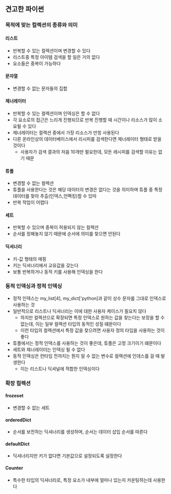 ## 견고한 파이썬

### 목적에 맞는 컬렉션의 종류와 의미

#### 리스트

- 반복할 수 있는 컬렉션이며 변경할 수 있다
- 리스트중 특정 아이템 검색을 할 일은 거의 없다
- 요소들은 중복이 가능하다

#### 문자열

- 변경할 수 없는 문자들의 집합

#### 제너레이터

- 반복할 수 있는 컬렉션이며 인덱싱은 할 수 없다
- 각 요소로의 접근은 느리게 진행되므로 반복 진행할 때 시간이나 리소스가 많이 소요될 수 있다
- 제너레이터는 컬렉션 중에서 가장 리소스가 만힝 사용된다
- 다른 온라인상의 데이터베이스에서 리시피를 검색한다면 제너레이터 형태로 받을 것이다
  - 사용자가 검색 결과의 처음 10개만 필요한데, 모든 레시피를 검색할 이유는 없기 때문

#### 튜플

- 변경할 수 없는 컬렉션
- 튜플을 사용한다는 것은 해당 데이터의 변경은 없다는 것을 의미하며 튜플 중 특정 데이터를 찾아 추츨(인덱스,언팩킹)할 수 있따
- 반복 작업이 어렵다

#### 세트

- 반복할 수 있으며 중복이 허용되지 않는 컬렉션
- 순서를 정해놓지 않기 때문에 순서에 의미를 찾으면 안된다

#### 딕셔너리

- 키-값 형태의 매핑
- 키는 딕셔너리에서 교유값을 갖는다
- 보통 반복하거나 동적 키를 사용해 인덱싱을 한다

### 동적 인덱싱과 정적 인덱싱

- 정적 인덱스는 my_list[4], my_dict['python]과 같이 상수 문자를 그대로 인덱스로 사용하는 것
- 일반적으로 리스트나 딕셔너리는 이에 대한 사용자 케이스가 필요치 않다
  - 하지만 컬렉션으로 확장되면 특정 인덱스로 원하는 값을 찾는다는 보장을 할 수 없는데, 이는 일부 컬렉션 타입의 동적인 성질 떄문이다
  - 이런 타입의 컬렉션에서 특정 값을 찾으려면 사용자 정의 타입을 사용하는 것이 좋다
- 튜플에서는 정적 인덱스를 사용하는 것이 좋은데, 튜플은 고정 크기이기 떄문이다
- 세트와 제너레이터는 인덱싱 될 수 없다
- 동적 인덱싱은 런타임 전까지는 뭔지 알 수 없는 변수로 컬렉션에 인데스를 걸 때 발생한다
  - 이는 리스트나 딕셔널에 적합한 인덱싱이다

### 확장 컬렉션

#### frozeset

- 변경할 수 없는 세트

#### orderedDict

- 순서를 보전하는 딕셔너리를 생성하며, 순서는 데이터 삽입 순서를 따른다

#### defaultDict

- 딕셔너리지만 키가 없다면 기본값으로 설정되도록 설정한다

#### Counter

- 특수한 타입의 딕셔너리로, 특정 요소가 내부에 얼마나 있는지 카운팅하는데 사용한다 
